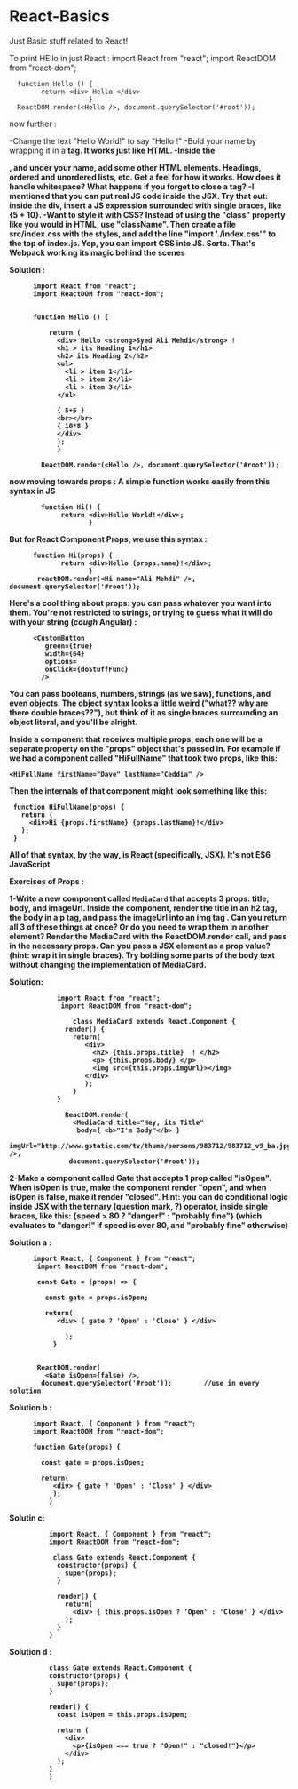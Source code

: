 # React-Basics
Just Basic stuff related to React!

To print HEllo in just React :
  import React from "react";
  import ReactDOM from "react-dom";

      function Hello () {
            return <div> Hello </div>
                        }
      ReactDOM.render(<Hello />, document.querySelector('#root'));


now further :

-Change the text "Hello World!" to say "Hello <your name>!"
-Bold your name by wrapping it in a <strong> tag. It works just like HTML.
-Inside the <div>, and under your name, add some other HTML elements. Headings, ordered and unordered lists, etc. Get a feel for how it works. How does it handle whitespace? What happens if you forget to close a tag?
-I mentioned that you can put real JS code inside the JSX. Try that out: inside the div, insert a JS expression surrounded with single braces, like {5 + 10}.
-Want to style it with CSS? Instead of using the "class" property like you would in HTML, use "className". Then create a file src/index.css with the styles, and add the line "import './index.css'" to the top of index.js. Yep, you can import CSS into JS. Sorta. That's Webpack working its magic behind the scenes

Solution :

          import React from "react";
          import ReactDOM from "react-dom";


          function Hello () {

              return (
                <div> Hello <strong>Syed Ali Mehdi</strong> ! 
                <h1 > its Heading 1</h1>
                <h2> its Heading 2</h2>
                <ul>
                  <li > item 1</li>
                  <li > item 2</li>
                  <li > item 3</li>
                </ul>

                { 5+5 }   
                <br></br>
                { 10*8 }
                </div>
                );
                }

            ReactDOM.render(<Hello />, document.querySelector('#root'));


now moving towards props :
A simple function works easily from this syntax in JS 
            
            function Hi() {
                 return <div>Hello World!</div>;
                        }
                    
But for React Component Props, we use  this syntax :

          function Hi(props) {
                 return <div>Hello {props.name}!</div>;
                        }
           reactDOM.render(<Hi name="Ali Mehdi" />, document.querySelector('#root'));
           
Here's a cool thing about props: you can pass whatever you want into them. You're not restricted to strings, or trying to guess what it will do with your string (*cough* Angular) :

          <CustomButton
             green={true}
             width={64}
             options=
             onClick={doStuffFunc}
            />
 
 You can pass booleans, numbers, strings (as we saw), functions, and even objects. The object syntax looks a little weird ("what?? why are there double braces??"), but think of it as single braces surrounding an object literal, and you'll be alright.

Inside a component that receives multiple props, each one will be a separate property on the "props" object that's passed in. For example if we had a component called "HiFullName" that took two props, like this:

    <HiFullName firstName="Dave" lastName="Ceddia" />

Then the internals of that component might look something like this:

     function HiFullName(props) {
       return (
         <div>Hi {props.firstName} {props.lastName}!</div>
       );
     }
All of that syntax, by the way, is React (specifically, JSX). It's not ES6 JavaScript

Exercises of Props :

1-Write a new component called `MediaCard` that accepts 3 props: title, body, and imageUrl. Inside the component, render the title in an h2 tag, the body in a p tag, and pass the imageUrl into an img tag . Can you return all 3 of these things at once? Or do you need to wrap them in another element?
Render the MediaCard with the ReactDOM.render call, and pass in the necessary props. Can you pass a JSX element as a prop value? (hint: wrap it in single braces). Try bolding some parts of the body text without changing the implementation of MediaCard.

Solution:

                import React from "react";
                 import ReactDOM from "react-dom";

                    class MediaCard extends React.Component {
                  render() {
                    return(
                       <div>
                         <h2> {this.props.title}  ! </h2>
                         <p> {this.props.body} </p>
                         <img src={this.props.imgUrl}></img>
                       </div>
                       );
                    }
                }

                  ReactDOM.render(
                    <MediaCard title="Hey, its Title" 
                     body={ <b>"I'm Body"</b> }
                    imgUrl="http://www.gstatic.com/tv/thumb/persons/983712/983712_v9_ba.jpg" />,
                   document.querySelector('#root'));

2-Make a component called Gate that accepts 1 prop called "isOpen". When isOpen is true, make the component render "open", and when isOpen is false, make it render "closed". Hint: you can do conditional logic inside JSX with the ternary (question mark, ?) operator, inside single braces, like this: {speed > 80 ? "danger!" : "probably fine"} (which evaluates to "danger!" if speed is over 80, and "probably fine" otherwise)

Solution a :

          import React, { Component } from "react";
           import ReactDOM from "react-dom";

           const Gate = (props) => {

             const gate = props.isOpen;
    
             return(
                <div> { gate ? 'Open' : 'Close' } </div> 
    
                  );
               }


           ReactDOM.render(
             <Gate isOpen={false} />,
            document.querySelector('#root'));        //use in every solution
            
Solution b :
  
          import React, { Component } from "react";
          import ReactDOM from "react-dom";

          function Gate(props) {

            const gate = props.isOpen;
    
            return(
               <div> { gate ? 'Open' : 'Close' } </div> 
               );
              }
          
        
Solutin c:

              import React, { Component } from "react";
              import ReactDOM from "react-dom";

               class Gate extends React.Component {
                constructor(props) {
                  super(props);
                }

                render() {
                  return(
                    <div> { this.props.isOpen ? 'Open' : 'Close' } </div> 
                  );
                }
              }
              
              
 Solution d :
 
              class Gate extends React.Component {
              constructor(props) {
                super(props);
              }

              render() {
                const isOpen = this.props.isOpen;

                return (
                  <div>
                    <p>{isOpen === true ? "Open!" : "closed!"}</p>
                  </div>
                );
              }
              }
